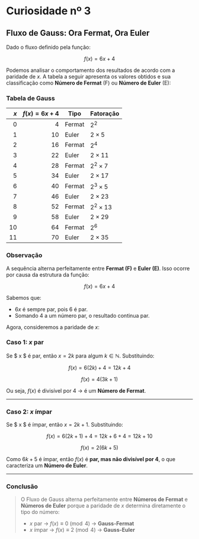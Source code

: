 # Curiosidade nº 3

## Fluxo de Gauss: Ora Fermat, Ora Euler

Dado o fluxo definido pela função:

$$
f(x) = 6x + 4
$$

Podemos analisar o comportamento dos resultados de acordo com a paridade de $x$. A tabela a seguir apresenta os valores obtidos e sua classificação como **Número de Fermat** (F) ou **Número de Euler** (E):

### Tabela de Gauss

| $x$ | $f(x) = 6x + 4$ | Tipo        | Fatoração     |
|------:|------------------:|-------------|----------------|
| 0     | 4                | Fermat      | $2^2$        |
| 1     | 10               | Euler       | $2 \times 5$ |
| 2     | 16               | Fermat      | $2^4$        |
| 3     | 22               | Euler       | $2 \times 11$|
| 4     | 28               | Fermat      | $2^2 \times 7$|
| 5     | 34               | Euler       | $2 \times 17$|
| 6     | 40               | Fermat      | $2^3 \times 5$|
| 7     | 46               | Euler       | $2 \times 23$|
| 8     | 52               | Fermat      | $2^2 \times 13$|
| 9     | 58               | Euler       | $2 \times 29$|
| 10    | 64               | Fermat      | $2^6$        |
| 11    | 70               | Euler       | $2 \times 35$|

### Observação

A sequência alterna perfeitamente entre **Fermat (F)** e **Euler (E)**. Isso ocorre por causa da estrutura da função:

$$
f(x) = 6x + 4
$$

Sabemos que:
- $6x$ é sempre par, pois 6 é par.
- Somando 4 a um número par, o resultado continua par.

Agora, consideremos a paridade de $x$:

### Caso 1: $x$ par
Se $ x $ é par, então $x = 2k$ para algum $k \in \mathbb{N}$. Substituindo:

$$
f(x) = 6(2k) + 4 = 12k + 4
$$

$$
f(x) = 4(3k + 1)
$$

Ou seja, $f(x)$ é divisível por 4 → é um **Número de Fermat**.

---

### Caso 2: $x$ ímpar
Se $ x $ é ímpar, então $x = 2k + 1$. Substituindo:

$$
f(x) = 6(2k + 1) + 4 = 12k + 6 + 4 = 12k + 10
$$

$$
f(x) = 2(6k + 5)
$$

Como $6k + 5$ é ímpar, então $f(x)$ é **par, mas não divisível por 4**, o que caracteriza um **Número de Euler**.

---

### Conclusão

> O Fluxo de Gauss alterna perfeitamente entre **Números de Fermat** e **Números de Euler** porque a paridade de $x$ determina diretamente o tipo do número:
>
> - $x$ par → $f(x) \equiv 0 \pmod{4}$ → **Gauss-Fermat**
> - $x$ ímpar → $f(x) \equiv 2 \pmod{4}$ → **Gauss-Euler**